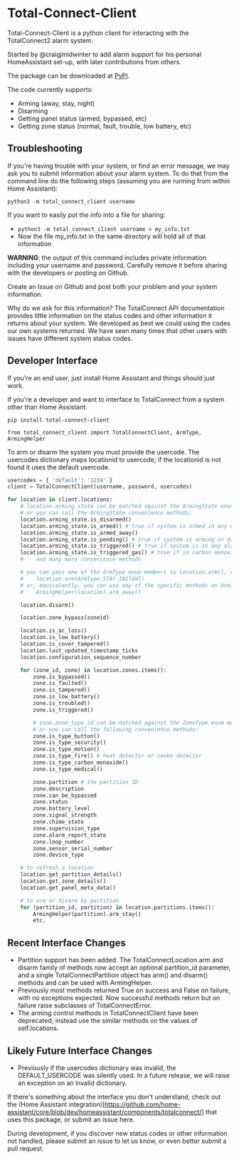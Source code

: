 # Total-Connect-Client
Total-Connect-Client is a python client for interacting with the TotalConnect2 alarm system.

Started by @craigjmidwinter to add alarm support for his personal HomeAssistant set-up, with later contributions from others.

The package can be downloaded at [PyPI](https://pypi.org/project/total-connect-client/).

The code currently supports:
 - Arming (away, stay, night)
 - Disarming
 - Getting panel status (armed, bypassed, etc)
 - Getting zone status (normal, fault, trouble, low battery, etc)

## Troubleshooting

If you're having trouble with your system, or find an error message, we may ask you to submit information about your alarm system.  To do that from the command line do the following steps (assuming you are running from within Home Assistant):
 
`python3 -m total_connect_client username`
 
If you want to easily put the info into a file for sharing: 
 - `python3 -m total_connect_client username > my_info.txt`
 - Now the file my_info.txt in the same directory will hold all of that information

**WARNING**:  the output of this command includes private information including your username and password.  Carefully remove it before sharing with the developers or posting on Github.

Create an Issue on Github and post both your problem and your system information.

Why do we ask for this information?  The TotalConnect API documentation provides little information on the status codes and other information it returns about your system.  We developed as best we could using the codes our own systems returned.  We have seen many times that other users with issues have different system status codes.

## Developer Interface

If you're an end user, just install Home Assistant and things should just work.

If you're a developer and want to interface to TotalConnect from a system other than Home Assistant:

```
pip install total-connect-client
```

```
from total_connect_client import TotalConnectClient, ArmType, ArmingHelper
```

To arm or disarm the system you must provide the usercode.
The usercodes dictionary maps locationid to usercode; if
the locationid is not found it uses the default usercode.
```python
usercodes = { 'default': '1234' }
client = TotalConnectClient(username, password, usercodes)

for location in client.locations:
    # location.arming_state can be matched against the ArmingState enum members
    # or you can call the ArmingState convenience methods:
    location.arming_state.is_disarmed()
    location.arming_state.is_armed() # true if system is armed in any way
    location.arming_state.is_armed_away()
    location.arming_state.is_pending() # true if system is arming or disarming
    location.arming_state.is_triggered() # true if system is in any alarm state
    location.arming_state.is_triggered_gas() # true if in carbon monoxide alarm state
    #    and many more convenience methods

    # you can pass one of the ArmType enum members to location.arm(), e.g.
    #    location.arm(ArmType.STAY_INSTANT)
    # or, equivalently, you can use any of the specific methods on ArmingHelper:
    #    ArmingHelper(location).arm_away()

    location.disarm()

    location.zone_bypass(zoneid)

    location.is_ac_loss()
    location.is_low_battery()
    location.is_cover_tampered()
    location.last_updated_timestamp_ticks
    location.configuration_sequence_number

    for (zone_id, zone) in location.zones.items():
        zone.is_bypassed()
        zone.is_faulted()
        zone.is_tampered()
        zone.is_low_battery()
        zone.is_troubled()
        zone.is_triggered()

        # zone.zone_type_id can be matched against the ZoneType enum members,
        # or you can call the following convenience methods:
        zone.is_type_button()
        zone.is_type_security()
        zone.is_type_motion()
        zone.is_type_fire() # heat detector or smoke detector
        zone.is_type_carbon_monoxide()
        zone.is_type_medical()

        zone.partition # the partition ID
        zone.description
        zone.can_be_bypassed
        zone.status
        zone.battery_level
        zone.signal_strength
        zone.chime_state
        zone.supervision_type
        zone.alarm_report_state
        zone.loop_number
        zone.sensor_serial_number
        zone.device_type

    # to refresh a location
    location.get_partition_details()
    location.get_zone_details()
    location.get_panel_meta_data()

    # to arm or disarm by partition
    for (partition_id, partition) in location.partitions.items():
        ArmingHelper(partition).arm_stay()
        etc.
```

## Recent Interface Changes

* Partition support has been added. The TotalConnectLocation.arm and disarm family of methods now accept an optional partition_id parameter, and a single TotalConnectPartition object has arm() and disarm() methods and can be used with ArmingHelper.
* Previously most methods returned True on success and False on failure, with no exceptions expected. Now successful methods return but on failure raise subclasses of TotalConnectError.
* The arming control methods in TotalConnectClient have been deprecated; instead use the
similar methods on the values of self.locations.

## Likely Future Interface Changes

* Previously if the usercodes dictionary was invalid, the DEFAULT_USERCODE
was silently used. In a future release, we will raise an exception on an invalid dictionary.

If there's something about the interface you don't understand, check out the (Home Assistant integration)[https://github.com/home-assistant/core/blob/dev/homeassistant/components/totalconnect/] that uses this package, or submit an issue here.

During development, if you discover new status codes or other information not handled, please submit an issue to let us know, or even better submit a pull request.
